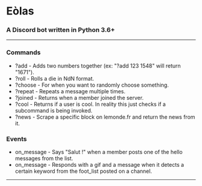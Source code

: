 # Eòlas

### A Discord bot written in Python 3.6+
___
### Commands


 * ?add - Adds two numbers together (ex: "?add 123 1548" will return "1671").
 * ?roll - Rolls a die in NdN format.
 * ?choose - For when you want to randomly choose something.
 * ?repeat - Repeats a message multiple times.
 * ?joined <member> - Returns when a member joined the server.
 * ?cool - Returns if a user is cool. In reality this just checks if a subcommand is being invoked.
 * ?news - Scrape a specific block on lemonde.fr and return the news from it.
 
 
 ### Events
 
 * on_message - Says "Salut !" when a member posts one of the hello messages from the list.
 * on_message - Responds with a gif and a message when it detects a certain keyword from the foot_list posted on a channel.

___

